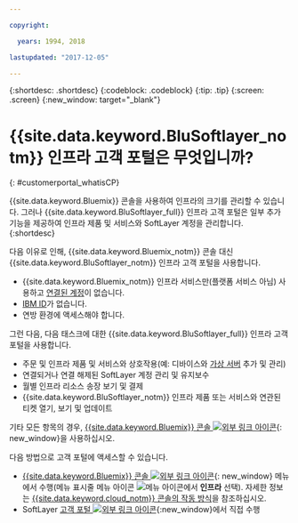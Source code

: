```yaml
---

copyright:

  years: 1994, 2018

lastupdated: "2017-12-05"

---
```


{:shortdesc: .shortdesc}
{:codeblock: .codeblock}
{:tip: .tip}
{:screen: .screen}
{:new_window: target="_blank"}


# {{site.data.keyword.BluSoftlayer_notm}} 인프라 고객 포털은 무엇입니까? 
{: #customerportal_whatisCP}

{{site.data.keyword.Bluemix}} 콘솔을 사용하여 인프라의 크기를 관리할 수 있습니다. 그러나 {{site.data.keyword.BluSoftlayer_full}} 인프라 고객 포털은 일부 추가 기능을 제공하여 인프라 제품 및 서비스와 SoftLayer 계정을 관리합니다.
{:shortdesc}

다음 이유로 인해, {{site.data.keyword.Bluemix_notm}} 콘솔 대신 {{site.data.keyword.BluSoftlayer_notm}} 인프라 고객 포털을 사용합니다. 
  * {{site.data.keyword.Bluemix_notm}} 인프라 서비스만(플랫폼 서비스 아님) 사용하고 [연결된 계정](/docs/cloud-platform/accounts/softlayerlink.html#link_user_accounts)이 없습니다. 
  * [IBM ID](/docs/admin/softlayerlink.html#switching-to-ibmid)가 없습니다. 
  * 연방 환경에 액세스해야 합니다. 

그런 다음, 다음 태스크에 대한 {{site.data.keyword.BluSoftlayer_full}} 인프라 고객 포털을 사용합니다. 
  * 주문 및 인프라 제품 및 서비스와 상호작용(예: 디바이스와 [가상 서버](/docs/vsi/vsi_index.html#getting-started-with-virtual-servers) 추가 및 관리) 
  * 연결되거나 연결 해제된 SoftLayer 계정 관리 및 유지보수
  * 월별 인프라 리소스 송장 보기 및 결제
  * {{site.data.keyword.BluSoftlayer_notm}} 인프라 제품 또는 서비스와 연관된 티켓 열기, 보기 및 업데이트

기타 모든 항목의 경우, [{{site.data.keyword.Bluemix}} 콘솔 ![외부 링크 아이콘](../icons/launch-glyph.svg)](https://console.bluemix.net){: new_window}을 사용하십시오. 

다음 방법으로 고객 포털에 액세스할 수 있습니다. 
* [{{site.data.keyword.Bluemix}} 콘솔 ![외부 링크 아이콘](../icons/launch-glyph.svg)](https://console.bluemix.net){: new_window} 메뉴에서 수행(메뉴 표시줄 메뉴 아이콘 ![메뉴 아이콘](../icons/icon_hamburger.svg)에서 **인프라** 선택). 자세한 정보는 [{{site.data.keyword.cloud_notm}} 콘솔의 작동 방식](/docs/overview/ui.html#ui)을 참조하십시오.
* SoftLayer [고객 포털 ![외부 링크 아이콘](../icons/launch-glyph.svg)](https://control.softlayer.com/){:new_window}에서 직접 수행
